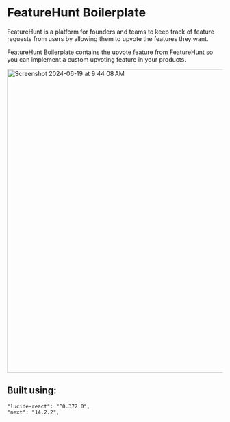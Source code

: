 # FeatureHunt Boilerplate

FeatureHunt is a platform for founders and teams to keep track of feature requests from users by allowing them to upvote the features they want.

FeatureHunt Boilerplate contains the upvote feature from FeatureHunt so you can implement a custom upvoting feature in your products.

<img width="709" alt="Screenshot 2024-06-19 at 9 44 08 AM" src="https://github.com/Utkarshn10/FeatureHunt-Boilerplate/assets/58587256/7baee915-0eb0-4943-89ce-8063a0dba4e8">


## Built using:

    "lucide-react": "^0.372.0",
    "next": "14.2.2",
